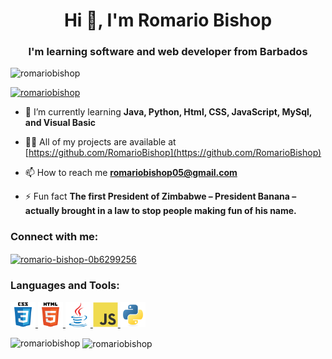 <h1 align="center">Hi 👋, I'm Romario Bishop</h1>
<h3 align="center">I'm learning software and web developer from Barbados</h3>

<p align="left"> <img src="https://komarev.com/ghpvc/?username=romariobishop&label=Profile%20views&color=0e75b6&style=flat" alt="romariobishop" /> </p>

<p align="left"> <a href="https://github.com/ryo-ma/github-profile-trophy"><img src="https://github-profile-trophy.vercel.app/?username=romariobishop" alt="romariobishop" /></a> </p>

- 🌱 I’m currently learning **Java, Python, Html, CSS, JavaScript, MySql, and Visual Basic**

- 👨‍💻 All of my projects are available at [https://github.com/RomarioBishop](https://github.com/RomarioBishop)

- 📫 How to reach me **romariobishop05@gmail.com**

- ⚡ Fun fact **The first President of Zimbabwe – President Banana – actually brought in a law to stop people making fun of his name.**

<h3 align="left">Connect with me:</h3>
<p align="left">
<a href="https://linkedin.com/in/romario-bishop-0b6299256" target="blank"><img align="center" src="https://raw.githubusercontent.com/rahuldkjain/github-profile-readme-generator/master/src/images/icons/Social/linked-in-alt.svg" alt="romario-bishop-0b6299256" height="30" width="40" /></a>
</p>

<h3 align="left">Languages and Tools:</h3>
<p align="left"> <a href="https://www.w3schools.com/css/" target="_blank" rel="noreferrer"> <img src="https://raw.githubusercontent.com/devicons/devicon/master/icons/css3/css3-original-wordmark.svg" alt="css3" width="40" height="40"/> </a> <a href="https://www.w3.org/html/" target="_blank" rel="noreferrer"> <img src="https://raw.githubusercontent.com/devicons/devicon/master/icons/html5/html5-original-wordmark.svg" alt="html5" width="40" height="40"/> </a> <a href="https://www.java.com" target="_blank" rel="noreferrer"> <img src="https://raw.githubusercontent.com/devicons/devicon/master/icons/java/java-original.svg" alt="java" width="40" height="40"/> </a> <a href="https://developer.mozilla.org/en-US/docs/Web/JavaScript" target="_blank" rel="noreferrer"> <img src="https://raw.githubusercontent.com/devicons/devicon/master/icons/javascript/javascript-original.svg" alt="javascript" width="40" height="40"/> </a> <a href="https://www.python.org" target="_blank" rel="noreferrer"> <img src="https://raw.githubusercontent.com/devicons/devicon/master/icons/python/python-original.svg" alt="python" width="40" height="40"/> </a> </p>

<p><img align="left" src="https://github-readme-stats.vercel.app/api/top-langs?username=romariobishop&show_icons=true&locale=en&layout=compact" alt="romariobishop" /></p>

<p>&nbsp;<img align="center" src="https://github-readme-stats.vercel.app/api?username=romariobishop&show_icons=true&locale=en" alt="romariobishop" /></p>
